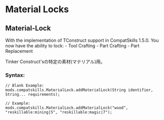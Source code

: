 # Material Locks

## Material-Lock
With the implementation of TConstruct support in CompatSkills 1.5.0. You now have the ability to lock:
    - Tool Crafting
    - Part Crafting
    - Part Replacement

Tinker Construct'sの特定の素材(マテリアル)用。


### Syntax:
```
// Blank Example:
mods.compatskills.MaterialLock.addMaterialLock(String identifier, String... requirements);

// Example:
mods.compatskills.MaterialLock.addMaterialLock("wood", "reskillable:mining|5", "reskillable:magic|7");
```
